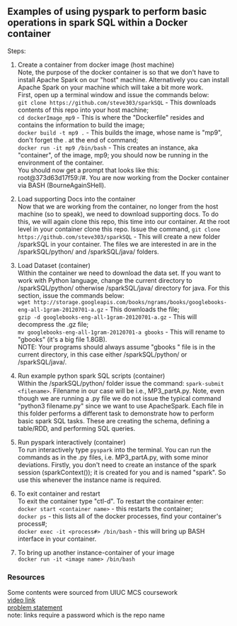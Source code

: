## Examples of using pyspark to perform basic operations in spark SQL within a Docker container
Steps:  
1.  Create a container from docker image (host machine)   
Note, the purpose of the docker container is so that we don't have to install Apache Spark on our "host" machine.  Alternatively you can install Apache Spark on your machine which will take a bit more work.  
First, open up a terminal window and issue the commands below:  
`git clone https://github.com/steve303/sparkSQL` - This downloads contents of this repo into your host machine;  
`cd dockerImage_mp9`  - This is where the "Dockerfile" resides and contains the information to build the image;  
`docker build -t mp9 .` - This builds the image, whose name is "mp9", don't forget the . at the end of command;  
`docker run -it mp9 /bin/bash`  - This creates an instance, aka "container", of the image, mp9; you should now be running in the environment of the container.  
You should now get a prompt that looks like this: root@373d63d17f59:/#.  You are now working from the Docker container via BASH (BourneAgainSHell).  

2.  Load supporting Docs into the container  
Now that we are working from the container, no longer from the host machine (so to speak), we need to download supporting docs.  To do this, we will again clone this repo, this time into our container.  At the root level in your container clone this repo. Issue the command, `git clone https://github.com/steve303/sparkSQL` - This will create a new folder /sparkSQL in your container.  The files we are interested in are in the /sparkSQL/python/ and /sparkSQL/java/ folders.  

4.  Load Dataset (container)  
Within the container we need to download the data set.  If you want to work with Python language, change the current directory to /sparkSQL/python/ otherwise /sparkSQL/java/ directory for java.  For this section, issue the commands below:  
`wget http://storage.googleapis.com/books/ngrams/books/googlebooks-eng-all-1gram-20120701-a.gz` - This downloads the file;  
`gzip -d googlebooks-eng-all-1gram-20120701-a.gz` - This will decompress the .gz file;    
`mv googlebooks-eng-all-1gram-20120701-a gbooks` - This will rename to "gbooks" (it's a big file 1.8GB).  
NOTE: Your programs should always assume "gbooks " file is in the current directory, in this case either /sparkSQL/python/ or /sparkSQL/java/.  

3.  Run example python spark SQL scripts (container)  
Within the /sparkSQL/python/ folder issue the command: `spark-submit <filename>`.  Filename in our case will be i.e., MP3_partA.py.  Note, even though we are running a .py file we do not issue the typical command "python3 filename.py" since we want to use ApacheSpark.  Each file in this folder performs a different task to demonstrate how to perform basic spark SQL tasks.  These are creating the schema, defining a table/RDD, and performing SQL queries.    

4. Run pyspark interactively (container)  
To run interactively type `pyspark` into the terminal.  You can run the commands as in the .py files, i.e. MP3_partA.py, with some minor deviations.  Firstly, you don't need to create an instance of the spark session (sparkContext()); it is created for you and is named "spark".  So use this whenever the instance name is required.  

5. To exit container and restart  
To exit the container type "ctl-d".  To restart the container enter:  
`docker start <container name>` - this restarts the container;  
`docker ps` - this lists all of the docker processes, find your container's process#;  
`docker exec -it <process#> /bin/bash` - this will bring up BASH interface in your container.  

6.  To bring up another instance-container of your image  
`docker run -it <image name> /bin/bash`    

### Resources  
Some contents were sourced from UIUC MCS coursework   
[video link](https://www.dropbox.com/s/i8qhyhnywqw5sno/mp08_sparkSQL.mp4?dl=0)  
[problem statement](https://www.dropbox.com/s/on8xz4hd1cy0tie/03_machine-problem-8-sparksql_instructions.html?dl=0)  
note: links require a password which is the repo name
          

